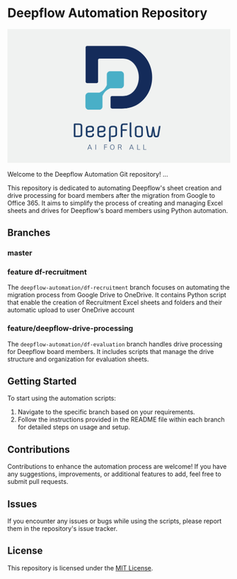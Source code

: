 # Deepflow Automation Repository

![Deepflow Automation](assets/logo1.png)

Welcome to the Deepflow Automation Git repository!
...


This repository is dedicated to automating Deepflow's sheet creation and drive processing for board members after the migration from Google to Office 365. It aims to simplify the process of creating and managing Excel sheets and drives for Deepflow's board members using Python automation.

## Branches

### master


### feature df-recruitment

The `deepflow-automation/df-recruitment` branch focuses on automating the migration process from Google Drive to OneDrive. It contains Python script that enable the creation of Recruitment Excel sheets and folders and their automatic upload to user OneDrive account

### feature/deepflow-drive-processing

The `deepflow-automation/df-evaluation` branch handles drive processing for Deepflow board members. It includes scripts that manage the drive structure and organization for evaluation sheets.

## Getting Started

To start using the automation scripts:

1. Navigate to the specific branch based on your requirements.
2. Follow the instructions provided in the README file within each branch for detailed steps on usage and setup.

## Contributions

Contributions to enhance the automation process are welcome! If you have any suggestions, improvements, or additional features to add, feel free to submit pull requests.

## Issues

If you encounter any issues or bugs while using the scripts, please report them in the repository's issue tracker.

## License

This repository is licensed under the [MIT License](LICENSE).
